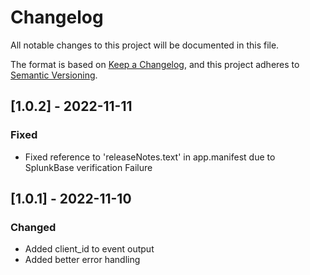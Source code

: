 # Changelog

All notable changes to this project will be documented in this file.

The format is based on [Keep a Changelog](https://keepachangelog.com/en/1.0.0/),
and this project adheres to [Semantic Versioning](https://semver.org/spec/v2.0.0.html).


## [1.0.2] - 2022-11-11
### Fixed
- Fixed reference to 'releaseNotes.text' in app.manifest due to SplunkBase verification Failure 

## [1.0.1] - 2022-11-10
### Changed
- Added client_id to event output
- Added better error handling
